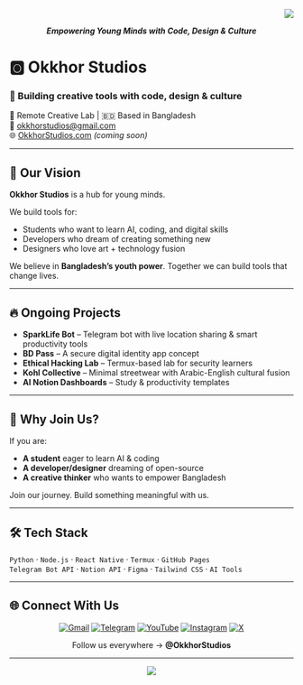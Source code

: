 <p align="right">
  <a href="https://github.com/OkkhorStudios/.github/blob/main/profile/README.bn.md">
    <img src="https://img.shields.io/badge/%E0%A6%AC%E0%A6%BE%E0%A6%82%E0%A6%B2%E0%A6%BE%20Version-CLICK%20HERE-green?style=for-the-badge" />
  </a>
</p>

<p align="center">
  <b><i>Empowering Young Minds with Code, Design & Culture</i></b>
</p>

# 🅾️ Okkhor Studios

### 🎨 Building creative tools with **code, design & culture**  
📍 Remote Creative Lab | 🇧🇩 Based in Bangladesh  
📧 okkhorstudios@gmail.com  
🌐 [OkkhorStudios.com](https://okkhorstudios.com) *(coming soon)*

---

## 🚀 Our Vision
**Okkhor Studios** is a hub for young minds.  

We build tools for:
- Students who want to learn AI, coding, and digital skills
- Developers who dream of creating something new
- Designers who love art + technology fusion

We believe in **Bangladesh’s youth power**. Together we can build tools that change lives.

---

## 🔥 Ongoing Projects
- **SparkLife Bot** – Telegram bot with live location sharing & smart productivity tools  
- **BD Pass** – A secure digital identity app concept  
- **Ethical Hacking Lab** – Termux-based lab for security learners  
- **Kohl Collective** – Minimal streetwear with Arabic-English cultural fusion  
- **AI Notion Dashboards** – Study & productivity templates  

---

## 🌟 Why Join Us?
If you are:
- **A student** eager to learn AI & coding
- **A developer/designer** dreaming of open-source
- **A creative thinker** who wants to empower Bangladesh

Join our journey. Build something meaningful with us.

---

## 🛠 Tech Stack
`Python` · `Node.js` · `React Native` · `Termux` · `GitHub Pages`  
`Telegram Bot API` · `Notion API` · `Figma` · `Tailwind CSS` · `AI Tools`

---

## 🌐 Connect With Us

<p align="center">
  <a href="mailto:okkhorstudios@gmail.com"><img src="https://img.icons8.com/fluency/48/gmail-new.png" alt="Gmail"/></a>
  <a href="https://t.me/OkkhorStudios"><img src="https://img.icons8.com/fluency/48/telegram-app.png" alt="Telegram"/></a>
  <a href="https://youtube.com/@OkkhorStudios"><img src="https://img.icons8.com/fluency/48/youtube-play.png" alt="YouTube"/></a>
  <a href="https://instagram.com/OkkhorStudios"><img src="https://img.icons8.com/fluency/48/instagram-new.png" alt="Instagram"/></a>
  <a href="https://x.com/OkkhorStudios"><img src="https://img.icons8.com/fluency/48/twitterx.png" alt="X"/></a>
</p>

<p align="center">Follow us everywhere → <b>@OkkhorStudios</b></p>

---

<p align="center">
  <a href="https://github.com/OkkhorStudios/.github/blob/main/profile/README.bn.md">
    <img src="https://img.shields.io/badge/%E0%A6%AC%E0%A6%BE%E0%A6%82%E0%A6%B2%E0%A6%BE%20Version-CLICK%20HERE-green?style=for-the-badge" />
  </a>
</p>
